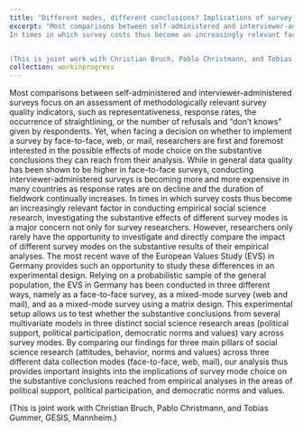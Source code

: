 ```yaml
---
title: "Different modes, different conclusions? Implications of survey-mode choice on inferences in the area of political support"
excerpt: "Most comparisons between self-administered and interviewer-administered surveys focus on an assessment of methodologically relevant survey quality indicators, such as representativeness, response rates, the occurrence of straightlining, or the number of refusals and “don’t knows” given by respondents. Yet, when facing a decision on whether to implement a survey by face-to-face, web, or mail, researchers are first and foremost interested in the possible effects of mode choice on the substantive conclusions they can reach from their analysis. While in general data quality has been shown to be higher in face-to-face surveys, conducting interviewer-administered surveys is becoming more and more expensive in many countries as response rates are on decline and the duration of fieldwork continually increases.
In times in which survey costs thus become an increasingly relevant factor in conducting empirical social science research, investigating the substantive effects of different survey modes is a major concern not only for survey researchers. However, researchers only rarely have the opportunity to investigate and directly compare the impact of different survey modes on the substantive results of their empirical analyses. The most recent wave of the European Values Study (EVS) in Germany provides such an opportunity to study these differences in an experimental design. Relying on a probabilistic sample of the general population, the EVS in Germany has been conducted in three different ways, namely as a face-to-face survey, as a mixed-mode survey (web and mail), and as a mixed-mode survey using a matrix design. This experimental setup allows us to test whether the substantive conclusions from several multivariate models in three distinct social science research areas (political support, political participation, democratic norms and values) vary across survey modes. By comparing our findings for three main pillars of social science research (attitudes, behavior, norms and values) across three different data collection modes (face-to-face, web, mail), our analysis thus provides important insights into the implications of survey mode choice on the substantive conclusions reached from empirical analyses in the areas of political support, political participation, and democratic norms and values.


(This is joint work with Christian Bruch, Pablo Christmann, and Tobias Gummer, GESIS, Mannheim.)"
collection: workinprogress
---
```


Most comparisons between self-administered and interviewer-administered surveys focus on an assessment of methodologically relevant survey quality indicators, such as representativeness, response rates, the occurrence of straightlining, or the number of refusals and “don’t knows” given by respondents. Yet, when facing a decision on whether to implement a survey by face-to-face, web, or mail, researchers are first and foremost interested in the possible effects of mode choice on the substantive conclusions they can reach from their analysis. While in general data quality has been shown to be higher in face-to-face surveys, conducting interviewer-administered surveys is becoming more and more expensive in many countries as response rates are on decline and the duration of fieldwork continually increases.
In times in which survey costs thus become an increasingly relevant factor in conducting empirical social science research, investigating the substantive effects of different survey modes is a major concern not only for survey researchers. However, researchers only rarely have the opportunity to investigate and directly compare the impact of different survey modes on the substantive results of their empirical analyses. The most recent wave of the European Values Study (EVS) in Germany provides such an opportunity to study these differences in an experimental design. Relying on a probabilistic sample of the general population, the EVS in Germany has been conducted in three different ways, namely as a face-to-face survey, as a mixed-mode survey (web and mail), and as a mixed-mode survey using a matrix design. This experimental setup allows us to test whether the substantive conclusions from several multivariate models in three distinct social science research areas (political support, political participation, democratic norms and values) vary across survey modes. By comparing our findings for three main pillars of social science research (attitudes, behavior, norms and values) across three different data collection modes (face-to-face, web, mail), our analysis thus provides important insights into the implications of survey mode choice on the substantive conclusions reached from empirical analyses in the areas of political support, political participation, and democratic norms and values.


(This is joint work with Christian Bruch, Pablo Christmann, and Tobias Gummer, GESIS, Mannheim.)
